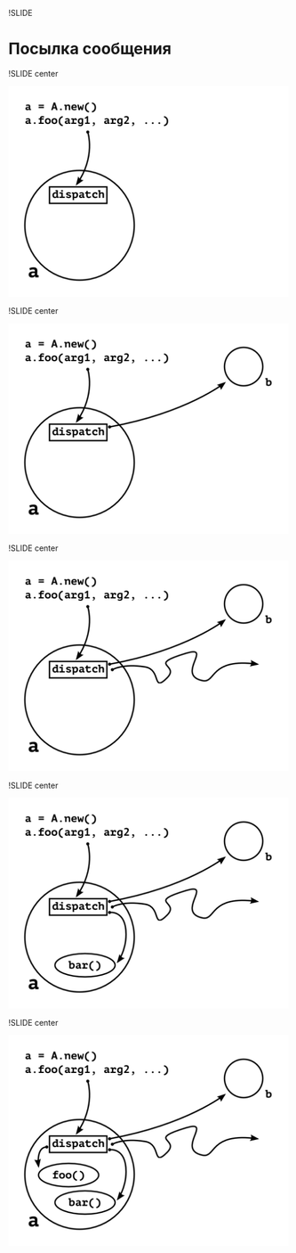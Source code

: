 !SLIDE

# Посылка сообщения

!SLIDE center
<div><img src="message1.png" /></div>

!SLIDE center
<div><img src="message2.png" /></div>

!SLIDE center
<div><img src="message3.png" /></div>

!SLIDE center
<div><img src="message4.png" /></div>

!SLIDE center
<div><img src="message5.png" /></div>